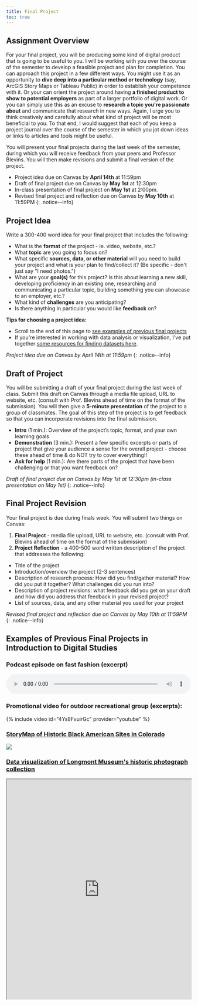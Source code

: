 ```yaml
---
title: Final Project
toc: true
---
```


## Assignment Overview

For your final project, you will be producing some kind of digital product that is going to be useful to you. I will be working with you over the course of the semester to develop a feasible project and plan for completion. You can approach this project in a few different ways. You might use it as an opportunity to **dive deep into a particular method or technology** (say, ArcGIS Story Maps or Tableau Public) in order to establish your competence with it. Or your can orient the project around having **a finished product to show to potential employers** as part of a larger portfolio of digital work. Or you can simply use this as an excuse to **research a topic you're passionate about** and communicate that research in new ways. Again, I urge you to think creatively and carefully about what kind of project will be most beneficial to you. To that end, I would suggest that each of you keep a project journal over the course of the semester in which you jot down ideas or links to articles and tools might be useful.

You will present your final projects during the last week of the semester, during which you will receive feedback from your peers and Professor Blevins. You will then make revisions and submit a final version of the project.

* Project idea due on Canvas by **April 14th** at 11:59pm
* Draft of final project due on Canvas by **May 1st** at 12:30pm
* In-class presentation of final project on **May 1st** at 2:00pm.
* Revised final project and reflection due on Canvas by **May 10th** at 11:59PM
{: .notice--info}

## Project Idea

Write a 300-400 word idea for your final project that includes the following:

- What is the **format** of the project - ie. video, website, etc.?
- What **topic** are you going to focus on? 
- What specific **sources, data, or other material** will you need to build your project and what is your plan to find/collect it? (Be specific - don't just say "I need photos.")
- What are your **goal(s)** for this project? Is this about learning a new skill, developing proficiency in an existing one, researching and communicating a particular topic, building something you can showcase to an employer, etc.?
- What kind of **challenges** are you anticipating? 
- Is there anything in particular you would like **feedback** on?

**Tips for choosing a project idea:**

- Scroll to the end of this page to [see examples of previous final projects]({{site.baseurl}}/assignments/final-project/#examples-of-previous-final-projects-in-introduction-to-digital-studies)
- If you're interested in working with data analysis or visualization, I've put together [some resources for finding datasets here]({{site.baseurl}}/modules/finding-datasets/).

*Project idea due on Canvas by April 14th at 11:59pm*
{: .notice--info}

## Draft of Project

You will be submitting a draft of your final project during the last week of class. Submit this draft on Canvas through a media file upload, URL to website, etc. (consult with Prof. Blevins ahead of time on the format of the submission). You will then give a **5-minute presentation** of the project to a group of classmates. The goal of this step of the project is to get feedback so that you can incorporate revisions into the final submission.

* **Intro** (1 min.): Overview of the project’s topic, format, and your own learning goals
* **Demonstration** (3 min.): Present a few specific excerpts or parts of project that give your audience a sense for the overall project - choose these ahead of time & do NOT try to cover everything!!
* **Ask for help** (1 min.): Are there parts of the project that have been challenging or that you want feedback on?

*Draft of final project due on Canvas by May 1st at 12:30pm (in-class presentation on May 1st)*
{: .notice--info}

## Final Project Revision

Your final project is due during finals week. You will submit two things on Canvas:

1. **Final Project** - media file upload, URL to website, etc. (consult with Prof. Blevins ahead of time on the format of the submission)
2. **Project Reflection** - a 400-500 word written description of the project that addresses the following:

- Title of the project
- Introduction/overview the project (2-3 sentences)
- Description of research process: How did you find/gather material? How did you put it together? What challenges did you run into?
- Description of project revisions: what feedback did you get on your draft and how did you address that feedback in your revised project?
- List of sources, data, and any other material you used for your project

*Revised final project and reflection due on Canvas by May 10th at 11:59PM*
{: .notice--info}

## Examples of Previous Final Projects in Introduction to Digital Studies

### Podcast episode on fast fashion (excerpt)

<audio style="width:100%" controls>
  <source src="https://cblevins.github.io/sp23-dig-stud/assets/other/podcast-excerpt.mp3" type="audio/mp3">
</audio>
<br>

### Promotional video for outdoor recreational group (excerpts):

{% include video id="4Ys8FvuirGc" provider="youtube" %}

### [StoryMap of Historic Black American Sites in Colorado](https://storymaps.arcgis.com/stories/9476aa8de04c4df0abfd7b535dd780a6)

![]({{site.baseurl}}/assets/other/storymap-excerpts.gif)

### [Data visualization of Longmont Museum's historic photograph collection](https://public.tableau.com/views/LongmontMuseumGeolocatedPhotoCollection/Dashboard1)

<iframe width="100%" height=600 src="https://public.tableau.com/views/LongmontMuseumGeolocatedPhotoCollection/Dashboard1?:showVizHome=no&:embed=true"></iframe>